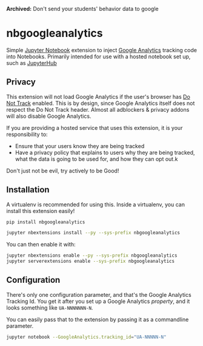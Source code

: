 **Archived:** Don't send your students' behavior data to google

# nbgoogleanalytics
Simple [Jupyter Notebook](http://jupyter.org/) extension to inject
[Google Analytics](https://www.google.com/analytics/) tracking code into
Notebooks. Primarily intended for use with a hosted notebook set up,
such as [JupyterHub](https://github.com/jupyterhub/jupyterhub/)

## Privacy

This extension will not load Google Analytics if the user's browser
has [Do Not Track](http://donottrack.us/) enabled. This is by design,
since Google Analytics itself does not respect the Do Not Track header.
Almost all adblockers & privacy addons will also disable Google Analytics.

If you are providing a hosted service that uses this extension, it is
your responsibility to:

  - Ensure that your users know they are being tracked
  - Have a privacy policy that explains to users why they are being tracked,
    what the data is going to be used for, and how they can opt out.k

Don't just not be evil, try actively to be Good!

## Installation

A virtualenv is recommended for using this. Inside a virtualenv, you
can install this extension easily!

```bash
pip install nbgoogleanalytics

jupyter nbextensions install --py --sys-prefix nbgoogleanalytics
```

You can then enable it with:

```bash
jupyter nbextensions enable --py --sys-prefix nbgoogleanalytics
jupyter serverextensions enable --sys-prefix nbgoogleanalytics
```
## Configuration

There's only one configuration parameter, and that's the Google Analytics
Tracking Id. You get it after you set up a Google Analytics *property*, and
it looks something like `UA-NNNNNNN-N`.

You can easily pass that to the extension by passing it as a commandline
parameter.

```bash
jupyter notebook --GoogleAnalytics.tracking_id="UA-NNNNN-N"
```
